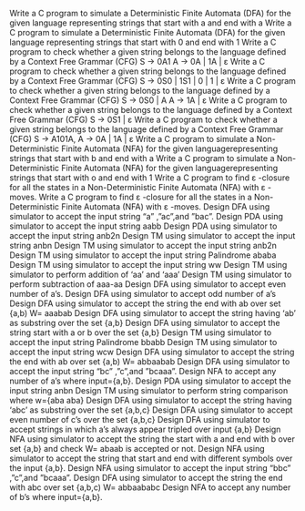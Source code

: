  Write a C program to simulate a Deterministic Finite Automata (DFA) for the given language representing strings that start with a and end with a
 Write a C program to simulate a Deterministic Finite Automata (DFA) for the given language representing strings that start with 0 and end with 1
 Write a C program to check whether a given string belongs to the language defined by a Context Free Grammar (CFG) S → 0A1 A → 0A | 1A | ε
 Write a C program to check whether a given string belongs to the language defined by a Context Free Grammar (CFG) S → 0S0 | 1S1 | 0 | 1 | ε
 Write a C program to check whether a given string belongs to the language defined by a Context Free Grammar (CFG) S → 0S0 | A A → 1A | ε
 Write a C program to check whether a given string belongs to the language defined by a Context Free Grammar (CFG) S → 0S1 | ε
 Write a C program to check whether a given string belongs to the language defined by a Context Free Grammar (CFG) S → A101A, A → 0A | 1A | ε
 Write a C program to simulate a Non-Deterministic Finite Automata (NFA) for the given languagerepresenting strings that start with b and end with a
 Write a C program to simulate a Non-Deterministic Finite Automata (NFA) for the given languagerepresenting strings that start with o and end with 1
 Write a C program to find ε -closure for all the states in a Non-Deterministic Finite Automata (NFA) with ε -moves.
 Write a C program to find ε -closure for all the states in a Non-Deterministic Finite Automata (NFA) with ε -moves.
 Design DFA using simulator to accept the input string “a” ,”ac”,and ”bac”.
 Design PDA using simulator to accept the input string aabb
 Design PDA using simulator to accept the input string anb2n
 Design TM using simulator to accept the input string anbn
 Design TM using simulator to accept the input string anb2n
 Design TM using simulator to accept the input string Palindrome ababa
 Design TM using simulator to accept the input string ww
 Design TM using simulator to perform addition of ‘aa’ and ‘aaa’
 Design TM using simulator to perform subtraction of aaa-aa
 Design DFA using simulator to accept even number of a’s.
 Design DFA using simulator to accept odd number of a’s
 Design DFA using simulator to accept the string the end with ab over set {a,b) W= aaabab
 Design DFA using simulator to accept the string having ‘ab’ as substring over the set {a,b}
 Design DFA using simulator to accept the string start with a or b over the set {a,b}
 Design TM using simulator to accept the input string Palindrome bbabb
 Design TM using simulator to accept the input string wcw
 Design DFA using simulator to accept the string the end with ab over set {a,b) W= abbaabab
 Design DFA using simulator to accept the input string “bc” ,”c”,and ”bcaaa”.
 Design NFA to accept any number of a’s where input={a,b}.
 Design PDA using simulator to accept the input string anbn
 Design TM using simulator to perform string comparison where w={aba aba}
 Design DFA using simulator to accept the string having ‘abc’ as substring over the set {a,b,c}
 Design DFA using simulator to accept even number of c’s over the set {a,b,c}
 Design DFA using simulator to accept strings in which a’s always appear tripled over input {a,b}
 Design NFA using simulator to accept the string the start with a and end with b over set {a,b} and check W= abaab is accepted or not.
 Design NFA using simulator to accept the string that start and end with different symbols over the input {a,b}.
 Design NFA using simulator to accept the input string “bbc” ,”c”,and ”bcaaa”.
 Design DFA using simulator to accept the string the end with abc over set {a,b,c) W= abbaababc
 Design NFA to accept any number of b’s where input={a,b}. 
